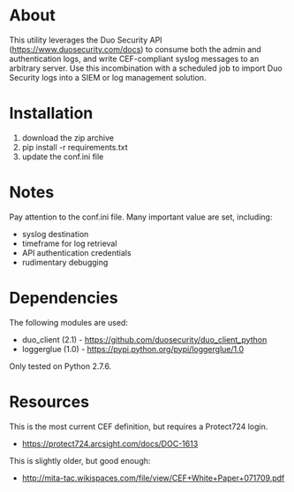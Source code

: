 # About

This utility leverages the Duo Security API (https://www.duosecurity.com/docs) to consume both the admin and authentication logs, and write CEF-compliant syslog messages to an arbitrary server. Use this incombination with a scheduled job to import Duo Security logs into a SIEM or log management solution.

# Installation

1. download the zip archive
2. pip install -r requirements.txt
3. update the conf.ini file

# Notes

Pay attention to the conf.ini file. Many important value are set, including:

- syslog destination
- timeframe for log retrieval 
- API authentication credentials
- rudimentary debugging

# Dependencies

The following modules are used:

- duo_client (2.1) - https://github.com/duosecurity/duo_client_python
- loggerglue (1.0) - https://pypi.python.org/pypi/loggerglue/1.0

Only tested on Python 2.7.6. 

# Resources
This is the most current CEF definition, but requires a Protect724 login.
- https://protect724.arcsight.com/docs/DOC-1613

This is slightly older, but good enough:
- http://mita-tac.wikispaces.com/file/view/CEF+White+Paper+071709.pdf
